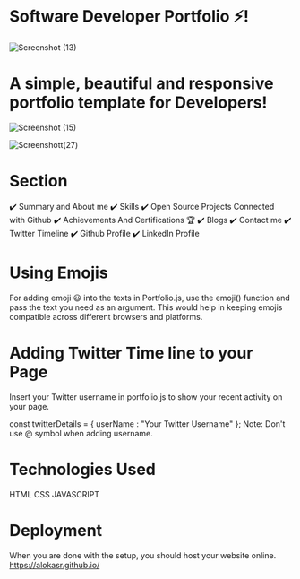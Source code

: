 # Software Developer Portfolio ⚡️!

![Screenshot (13)](https://user-images.githubusercontent.com/71480401/112293760-7d5c3c80-8cb8-11eb-8c97-7c90e81db593.png)

# A simple, beautiful and responsive portfolio template for Developers!

![Screenshot (15)](https://user-images.githubusercontent.com/71480401/112293764-7f260000-8cb8-11eb-811d-d4de27c9f9f0.png)

![Screenshott(27)](https://user-images.githubusercontent.com/71480401/112296320-cdd49980-8cba-11eb-9b4f-0511aec7f7a8.png)

# Section

✔️ Summary and About me
✔️ Skills
✔️ Open Source Projects Connected with Github
✔️ Achievements And Certifications 🏆
✔️ Blogs
✔️ Contact me
✔️ Twitter Timeline
✔️ Github Profile
✔️ LinkedIn Profile

 # Using Emojis
For adding emoji 😃 into the texts in Portfolio.js, use the emoji() function and pass the text you need as an argument. This would help in keeping emojis compatible across different browsers and platforms. 

# Adding Twitter Time line to your Page
Insert your Twitter username in portfolio.js to show your recent activity on your page.

const twitterDetails = {
  userName : "Your Twitter Username"
};
Note: Don't use @ symbol when adding username.

# Technologies Used
HTML
CSS
JAVASCRIPT
# Deployment
When you are done with the setup, you should host your website online. https://alokasr.github.io/
